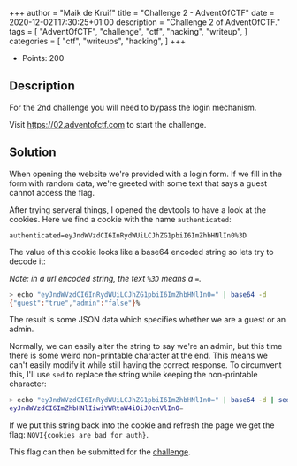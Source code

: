 +++
author = "Maik de Kruif"
title = "Challenge 2 - AdventOfCTF"
date = 2020-12-02T17:30:25+01:00
description = "Challenge 2 of AdventOfCTF."
tags = [
    "AdventOfCTF",
    "challenge",
    "ctf",
    "hacking",
    "writeup",
]
categories = [
    "ctf",
    "writeups",
    "hacking",
]
+++

- Points: 200

## Description

For the 2nd challenge you will need to bypass the login mechanism.

Visit <https://02.adventofctf.com> to start the challenge.

## Solution

When opening the website we're provided with a login form. If we fill in the form with random data, we're greeted with some text that says a guest cannot access the flag.

After trying serveral things, I opened the devtools to have a look at the cookies. Here we find a cookie with the name `authenticated`:

```cookie
authenticated=eyJndWVzdCI6InRydWUiLCJhZG1pbiI6ImZhbHNlIn0%3D
```

The value of this cookie looks like a base64 encoded string so lets try to decode it:

_Note: in a url encoded string, the text `%3D` means a `=`._

```bash
> echo "eyJndWVzdCI6InRydWUiLCJhZG1pbiI6ImZhbHNlIn0=" | base64 -d
{"guest":"true","admin":"false"}%
```

The result is some JSON data which specifies whether we are a guest or an admin.

Normally, we can easily alter the string to say we're an admin, but this time there is some weird non-printable character at the end. This means we can't easily modify it while still having the correct response. To circumvent this, I'll use `sed` to replace the string while keeping the non-printable character:

```bash
> echo "eyJndWVzdCI6InRydWUiLCJhZG1pbiI6ImZhbHNlIn0=" | base64 -d | sed 's/"guest":"true"/"guest":"false"/g' | sed 's/"admin":"false"/"admin":"true"/g' | base64
eyJndWVzdCI6ImZhbHNlIiwiYWRtaW4iOiJ0cnVlIn0=
```

If we put this string back into the cookie and refresh the page we get the flag: `NOVI{cookies_are_bad_for_auth}`.

This flag can then be submitted for the [challenge](https://ctfd.adventofctf.com/challenges#2-3).
